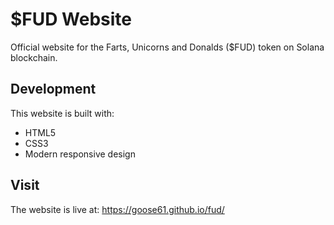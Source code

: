 # $FUD Website

Official website for the Farts, Unicorns and Donalds ($FUD) token on Solana blockchain.

## Development

This website is built with:
- HTML5
- CSS3
- Modern responsive design

## Visit

The website is live at: https://goose61.github.io/fud/ 